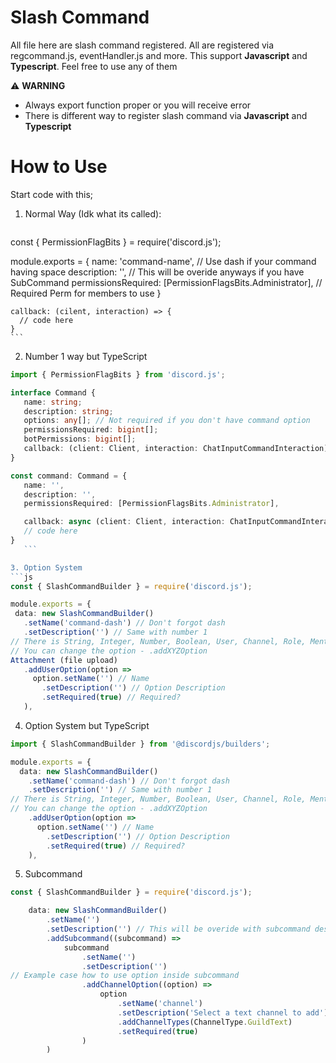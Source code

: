 # Slash Command
All file here are slash command registered. All are registered via regcommand.js, eventHandler.js and more.
This support **Javascript** and **Typescript**. Feel free to use any of them

⚠️ **WARNING**
- Always export function proper or you will receive error
- There is different way to register slash command via **Javascript** and **Typescript**

# How to Use
Start code with this;
1. Normal Way (Idk what its called):
     ```js
const { PermissionFlagBits } = require('discord.js');
  
  module.exports = {
    name: 'command-name', // Use dash if your command having space
    description: '', // This will be overide anyways if you have SubCommand
    permissionsRequired: [PermissionFlagsBits.Administrator], // Required Perm for members to use
  }

    callback: (cilent, interaction) => {
      // code here
    }
    ```

2. Number 1 way but TypeScript

 ```ts
import { PermissionFlagBits } from 'discord.js';

interface Command {
    name: string;
    description: string;
    options: any[]; // Not required if you don't have command option
    permissionsRequired: bigint[];
    botPermissions: bigint[];
    callback: (client: Client, interaction: ChatInputCommandInteraction) => Promise<void>;
}

const command: Command = {
    name: '',
    description: '',
    permissionsRequired: [PermissionFlagsBits.Administrator],

    callback: async (client: Client, interaction: ChatInputCommandInteraction) =>{
    // code here
}
    ```

3. Option System
```js
const { SlashCommandBuilder } = require('discord.js');

module.exports = {
  data: new SlashCommandBuilder()
    .setName('command-dash') // Don't forgot dash
    .setDescription('') // Same with number 1
// There is String, Integer, Number, Boolean, User, Channel, Role, Mentionable (user or role)
// You can change the option - .addXYZOption
Attachment (file upload)
    .addUserOption(option =>
      option.setName('') // Name
        .setDescription('') // Option Description
        .setRequired(true) // Required? 
    ),
```

4. Option System but TypeScript
```ts
import { SlashCommandBuilder } from '@discordjs/builders';

module.exports = {
  data: new SlashCommandBuilder()
    .setName('command-dash') // Don't forgot dash
    .setDescription('') // Same with number 1
// There is String, Integer, Number, Boolean, User, Channel, Role, Mentionable (user or role)
// You can change the option - .addXYZOption
    .addUserOption(option =>
      option.setName('') // Name
        .setDescription('') // Option Description
        .setRequired(true) // Required? 
    ),
```

5. Subcommand
```js
const { SlashCommandBuilder } = require('discord.js');

    data: new SlashCommandBuilder()
        .setName('')
        .setDescription('') // This will be overide with subcommand description anyways.
        .addSubcommand((subcommand) =>
            subcommand
                .setName('')
                .setDescription('')
// Example case how to use option inside subcommand
                .addChannelOption((option) =>
                    option
                        .setName('channel')
                        .setDescription('Select a text channel to add')
                        .addChannelTypes(ChannelType.GuildText)
                        .setRequired(true)
                )
        )
```
